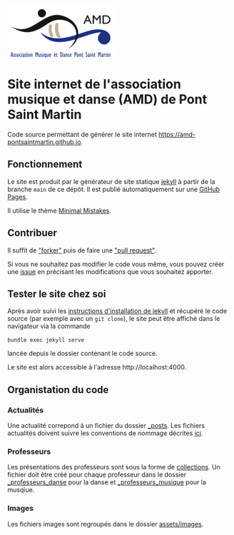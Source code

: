 ![logo AMD](/assets/images/logo-transparent.png)

# Site internet de l'association musique et danse (AMD) de Pont Saint Martin

Code source permettant de générer le site internet https://amd-pontsaintmartin.github.io.

## Fonctionnement

Le site est produit par le générateur de site statique [jekyll](https://jekyllrb.com/) à partir de la branche `main` de ce dépôt. 
Il est publié automatiquement sur une [GitHub Pages](https://pages.github.com/).

Il utilise le thème [Minimal Mistakes](https://mmistakes.github.io/minimal-mistakes/).

## Contribuer

Il suffit de ["forker"](https://docs.github.com/fr/pull-requests/collaborating-with-pull-requests/working-with-forks/fork-a-repo) puis de faire une ["pull request"](https://docs.github.com/fr/pull-requests/collaborating-with-pull-requests/proposing-changes-to-your-work-with-pull-requests/creating-a-pull-request).

Si vous ne souhaitez pas modifier le code vous même, vous pouvez créer une [issue](https://github.com/amd-pontsaintmartin/amd-pontsaintmartin.github.io/issues) en précisant les modifications que vous souhaitez apporter.

## Tester le site chez soi

Après avoir suivi les [instructions d'installation de jekyll](https://jekyllrb.com/docs/installation/) et récupéré le code source (par exemple avec un `git clone`), le site peut être affiché dans le navigateur via la commande

```shell
bundle exec jekyll serve
```
lancée depuis le dossier contenant le code source.

Le site est alors accessible à l'adresse http://localhost:4000.


## Organistation du code

### Actualités

Une actualité correpond à un fichier du dossier [_posts](_posts). Les fichiers actualités doivent suivre les conventions de nommage décrites [ici](https://jekyllrb.com/docs/posts/).

### Professeurs

Les présentations des professeurs sont sous la forme de [collections](https://jekyllrb.com/docs/collections/).
Un fichier doit être créé pour chaque professeur dans le dossier [_professeurs_danse](_professeurs_danse) pour la danse et [_professeurs_musique](_professeurs_musique) pour la musqiue.

### Images

Les fichiers images sont regroupés dans le dossier [assets/images](assets/images).

